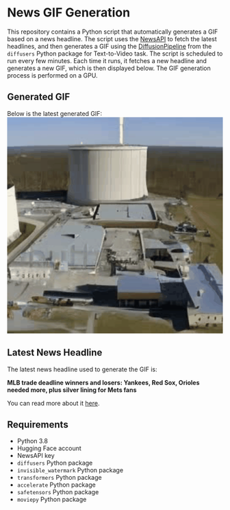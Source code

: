 # News GIF Generation
This repository contains a Python script that automatically generates a GIF based on a news headline. The script uses the [NewsAPI](https://newsapi.org/) to fetch the latest headlines, and then generates a GIF using the [DiffusionPipeline](https://github.com/huggingface/diffusers) from the `diffusers` Python package for Text-to-Video task.
The script is scheduled to run every few minutes. Each time it runs, it fetches a new headline and generates a new GIF, which is then displayed below. The GIF generation process is performed on a GPU.

## Generated GIF
Below is the latest generated GIF:
![Generated GIF](output.gif?raw=true&v=1691051639)

## Latest News Headline
The latest news headline used to generate the GIF is:

**MLB trade deadline winners and losers: Yankees, Red Sox, Orioles needed more, plus silver lining for Mets fans**

You can read more about it [here](https://www.cbssports.com/mlb/news/mlb-trade-deadline-winners-and-losers-yankees-red-sox-orioles-needed-more-plus-silver-lining-for-mets-fans/).

## Requirements
- Python 3.8
- Hugging Face account
- NewsAPI key
- `diffusers` Python package
- `invisible_watermark` Python package
- `transformers` Python package
- `accelerate` Python package
- `safetensors` Python package
- `moviepy` Python package
